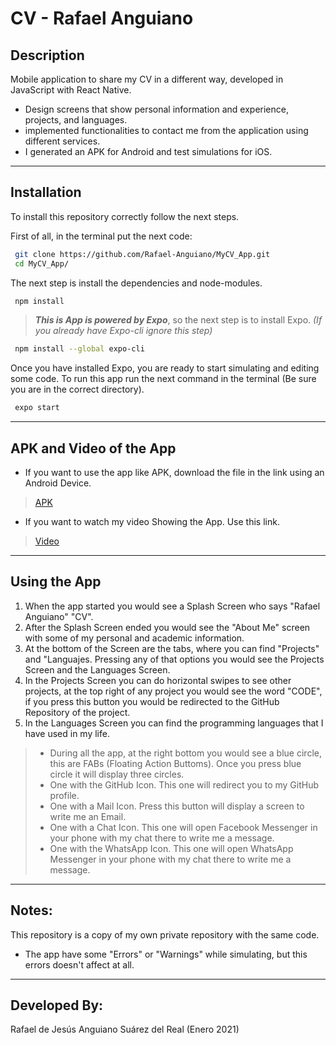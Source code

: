 # CV - Rafael Anguiano

## Description
Mobile application to share my CV in a different way, developed in JavaScript with React Native.
 - Design screens that show personal information and experience, projects, and languages.
 - implemented functionalities to contact me from the application using different services.
 - I generated an APK for Android and test simulations for iOS.

---

## Installation
To install this repository correctly follow the next steps.

First of all, in the terminal put the next code:

```sh
 git clone https://github.com/Rafael-Anguiano/MyCV_App.git
 cd MyCV_App/
```

The next step is install the dependencies and node-modules.

```sh
 npm install
```

> ***This is App is powered by Expo***, so the next step is to install Expo. *(If you already have Expo-cli ignore this step)*

```sh
 npm install --global expo-cli
```

Once you have installed Expo, you are ready to start simulating and editing some code. To run this app run the next command in the terminal (Be sure you are in the correct directory).

```sh
 expo start
```
---
## APK and Video of the App
 - If you want to use the app like APK, download the file in the link using an Android Device.
> [APK](https://drive.google.com/drive/u/2/folders/1478ozRYdVDaVJ4Bn4fE9b9ggxef8EYfk)
 - If you want to watch my video Showing the App. Use this link.
> [Video](https://www.youtube.com/watch?v=-nmRG09d7xU&ab_channel=RafaelAnguiano)

---
## Using the App
1. When the app started you would see a Splash Screen who says "Rafael Anguiano" "CV".
2. After the Splash Screen ended you would see the "About Me" screen with some of my personal and academic information.
3. At the bottom of the Screen are the tabs, where you can find "Projects" and "Languajes. Pressing any of that options you would see the Projects Screen and the Languages Screen.
4. In the Projects Screen you can do horizontal swipes to see other projects, at the top right of any project you would see the word "CODE", if you press this button you would be redirected to the GitHub Repository of the project.
5. In the Languages Screen you can find the programming languages that I have used in my life.

> - During all the app, at the right bottom you would see a blue circle, this are FABs (Floating Action Buttoms). Once you press blue circle it will display three circles.
> - One with the GitHub Icon. This one will redirect you to my GitHub profile.
> - One with a Mail Icon. Press this button will display a screen to write me an Email.
> - One with a Chat Icon. This one will open Facebook Messenger in your phone with my chat there to write me a message. 
> - One with the WhatsApp Icon. This one will open WhatsApp Messenger in your phone with my chat there to write me a message. 

---

## Notes:
 This repository is a copy of my own private repository with the same code.
 - The app have some "Errors" or "Warnings" while simulating, but this errors doesn't affect at all.

---

## Developed By:
 Rafael de Jesús Anguiano Suárez del Real (Enero 2021)